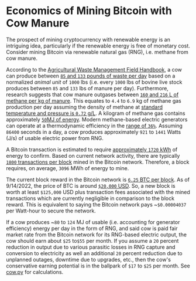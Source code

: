# Economics of Mining Bitcoin with Cow Manure

The prospect of mining cryptocurrency with renewable energy is an intriguing  idea, particularly if the renewable energy is free of monetary cost. 
Consider mining Bitcoin via renewable natural gas (RNG), i.e. methane from cow manure. 

According to the [Agricultural Waste Management Field Handbook](https://directives.sc.egov.usda.gov/viewerFS.aspx?hid=21430), a cow can produce between
[`85` and `133` pounds of waste per day](https://directives.sc.egov.usda.gov/OpenNonWebContent.aspx?content=31475.wba) based on a normalized *animal unit* of `1000` lbs (i.e. every `1000` lbs of bovine live stock produces between `85` and `133` lbs of manure per day). Furthermore, research suggests that cow manure 
outgases between [`160` and `216` L of methane per kg of manure](https://www.researchgate.net/publication/324976649_Biogas_Production_from_Different_Types_of_Cow_Manure#:~:text=The%20methane%20yield%20was%20found,%2Fkg%20VS). This equates to `4.4` to `6.9` kg of methane gas production per day assuming the density of methane at [standard temperature and pressure is `0.72` g/L](https://www.engineeringtoolbox.com/methane-d_1420.html). A kilogram of methane gas contains approximately
[`50`MJ of energy](https://world-nuclear.org/information-library/facts-and-figures/heat-values-of-various-fuels.aspx). Modern methane-based electric generators
can operate at a thermodynamic  efficiency in the [range of `36%`](https://www.yanmar.com/global/about/technology/technical_review/2016/0727_1.html#:~:text=The%20BP%2DG%20power%20generation,23.3MJ%2FNm3). Assuming `86400` seconds in a day, a cow produces approximately `921` to `1441` Watts (J/s) of usable
electric power from RNG. 

A Bitcoin transaction is estimated to require [approximately `1720` kWh](https://www.coindesk.com/business/2021/08/18/how-much-energy-does-bitcoin-use/) of energy to confirm. Based on current network activity, there are typically [`1800` transactions per block](https://www.blockchain.com/charts/n-transactions-per-block) mined in the Bitcoin network.  Therefore, a block requires, on average, `3096` MWh of energy to mine. 

The current block reward in the Bitcoin network is [`6.25` BTC per block](https://www.investopedia.com/bitcoin-halving-4843769#:~:text=As%20of%202022%2C%20Bitcoin%20miners,the%20block%20reward%20approaches%20zero.). As of 9/14/2022, the price of BTC is around
[`$20,000` USD](https://www.coindesk.com/price/bitcoin/). So, a new block is worth at least `$125,000` USD plus transaction fees associated with the 
mined transactions which are currently negligible in comparison to the block reward. This is equivalent to saying the Bitcoin network
pays ~`$0.00004037` per Watt-hour to secure the network. 

If a cow produces ~`80` to `124` MJ of usable (i.e. accounting for generator efficiency) energy per day in the form of RNG, and said cow is paid fair market rate from the Bitcoin network for its RNG-based electric output, the cow should earn about `$25` to`$55` per month. If you assume a `20` percent reduction in output due to 
various parasitic losses in RNG capture and conversion to electricity as well an additional `20` percent reduction due to unplanned outages, downtime due to 
upgrades, etc., then the cow's conservative earning potential is in the ballpark of `$17` to `$25` per month. See [cow.py](/cow.py) for calculations. 
